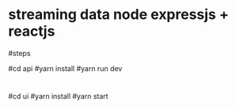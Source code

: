 # streaming data node expressjs + reactjs

#steps 

#cd api
#yarn install
#yarn run dev
#

#cd ui 
#yarn install 
#yarn start
#
